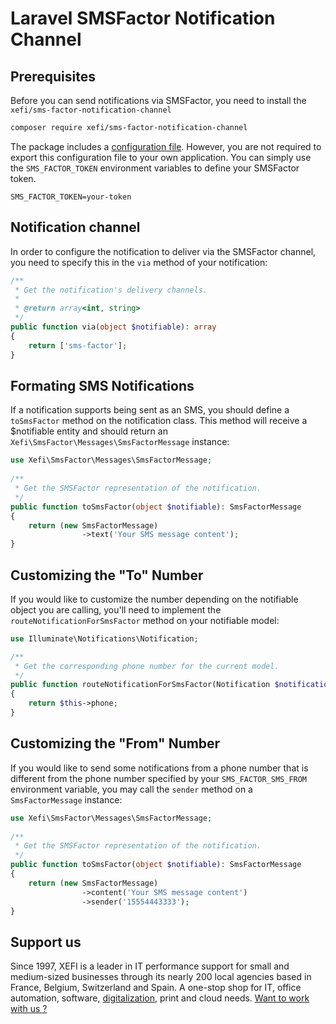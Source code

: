 # Laravel SMSFactor Notification Channel

## Prerequisites

Before you can send notifications via SMSFactor, you need to install the `xefi/sms-factor-notification-channel`

```bash
composer require xefi/sms-factor-notification-channel
```

The package includes a [configuration file](https://github.com/xefi/sms-factor-notification-channel/config/sms-factor.php). However, you are not required to export this configuration file to your own application. You can simply use the `SMS_FACTOR_TOKEN` environment variables to define your SMSFactor token.

```
SMS_FACTOR_TOKEN=your-token
```

## Notification channel

In order to configure the notification to deliver via the SMSFactor channel, you need to specify this in the `via` method of your notification:

```php
/**
 * Get the notification's delivery channels.
 *
 * @return array<int, string>
 */
public function via(object $notifiable): array
{
    return ['sms-factor'];
}
```

## Formating SMS Notifications

If a notification supports being sent as an SMS, you should define a `toSmsFactor` method on the notification class. This method will receive a $notifiable entity and should return an `Xefi\SmsFactor\Messages\SmsFactorMessage` instance:

```php
use Xefi\SmsFactor\Messages\SmsFactorMessage;
 
/**
 * Get the SMSFactor representation of the notification.
 */
public function toSmsFactor(object $notifiable): SmsFactorMessage
{
    return (new SmsFactorMessage)
                ->text('Your SMS message content');
}
```

## Customizing the "To" Number

If you would like to customize the number depending on the notifiable object you are calling, you'll need to implement the `routeNotificationForSmsFactor` method on your notifiable model:

```php
use Illuminate\Notifications\Notification;

/**
 * Get the corresponding phone number for the current model.
 */
public function routeNotificationForSmsFactor(Notification $notification)
{
    return $this->phone;
}
```

## Customizing the "From" Number

If you would like to send some notifications from a phone number that is different from the phone number specified by your `SMS_FACTOR_SMS_FROM` environment variable, you may call the `sender` method on a `SmsFactorMessage` instance:

```php
use Xefi\SmsFactor\Messages\SmsFactorMessage;
 
/**
 * Get the SMSFactor representation of the notification.
 */
public function toSmsFactor(object $notifiable): SmsFactorMessage
{
    return (new SmsFactorMessage)
                ->content('Your SMS message content')
                ->sender('15554443333');
}
```

## Support us

Since 1997, XEFI is a leader in IT performance support for small and medium-sized businesses through its nearly 200 local agencies based in France, Belgium, Switzerland and Spain.
A one-stop shop for IT, office automation, software, [digitalization](https://www.xefi.com/solutions-software/), print and cloud needs.
[Want to work with us ?](https://carriere.xefi.fr/metiers-software)

